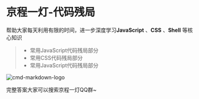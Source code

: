 # 京程一灯-代码残局

帮助大家每天利用有限的时间，进一步深度学习**JavaScript** 、**CSS** 、**Shell** 等核心知识

> * 常用JavaScript代码残局部分
> * 常用CSS代码残局部分
> * 常用JavaScript代码残局部分

![cmd-markdown-logo](https://www.yidengxuetang.com/static/common/static/images/logo_01c8731.png)

完整答案大家可以搜索京程一灯QQ群~


